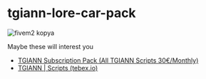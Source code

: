 # tgiann-lore-car-pack
![fivem2 kopya](https://github.com/TGIANN/tgiann-fivem-lore-car-pack/assets/54374780/7d550faa-160b-4880-bc7e-64dc72950e7f)

Maybe these will interest you
- [TGIANN Subscription Pack (All TGIANN Scripts 30€/Monthly)](https://forum.cfx.re/t/tgiann-subscription-pack-all-tgiann-scripts-30-monthly/4852607)
- [TGIANN | Scripts (tebex.io) ](https://tgiann.tebex.io/category/1768400)

